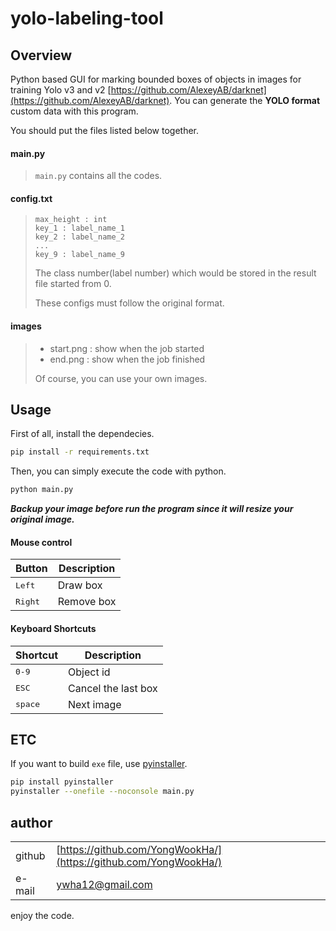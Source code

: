 # yolo-labeling-tool

## Overview

Python based GUI for marking bounded boxes of objects in images for training Yolo v3 and v2 [https://github.com/AlexeyAB/darknet](https://github.com/AlexeyAB/darknet). You can generate the **YOLO format** custom data with this program.

You should put the files listed below together. 

#### main.py

> `main.py` contains all the codes.

#### config.txt

> ```
> max_height : int
> key_1 : label_name_1 
> key_2 : label_name_2
> ...
> key_9 : label_name_9
> ```
> The class number(label number) which would be stored in the result file started from 0.
>
> These configs must follow the original format.

#### images
> * start.png : show when the job started
> * end.png : show when the job finished
>
>Of course, you can use your own images.

## Usage

First of all, install the dependecies.
```bash
pip install -r requirements.txt
```

Then, you can simply execute the code with python.
```bash
python main.py
```

**_Backup your image before run the program since it will resize your original image._**

#### Mouse control

Button | Description | 
--- | --- |
<kbd>Left</kbd> | Draw box
<kbd>Right</kbd> | Remove box

#### Keyboard Shortcuts

Shortcut | Description | 
--- | --- |
<kbd>0-9</kbd> | Object id |
<kbd>ESC</kbd> | Cancel the last box |
<kbd>space</kbd> | Next image |



## ETC

If you want to build `exe` file, use [pyinstaller](https://github.com/pyinstaller/pyinstaller).
```bash
pip install pyinstaller
pyinstaller --onefile --noconsole main.py
```

## author
| | |
| --- | --- |
| github | [https://github.com/YongWookHa/](https://github.com/YongWookHa/) |
| e-mail | ywha12@gmail.com |

enjoy the code.